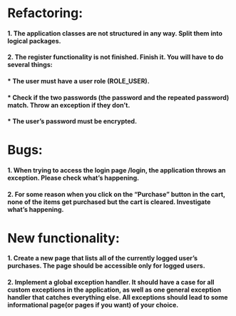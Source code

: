 # Refactoring:

#### 1. The application classes are not structured in any way. Split them into logical packages.
#### 2. The register functionality is not finished. Finish it. You will have to do several things:
####	* The user must have a user role (ROLE_USER).
####	* Check if the two passwords (the password and the repeated password) match. Throw an exception if they don’t.
####	* The user’s password must be encrypted.

# Bugs:

#### 1. When trying to access the login page /login, the application throws an exception. Please check what’s happening.
#### 2. For some reason when you click on the “Purchase” button in the cart, none of the items get purchased but the cart is cleared. Investigate what’s happening.

# New functionality:

#### 1. Create a new page that lists all of the currently logged user’s purchases. The page should be accessible only for logged users.
#### 2. Implement a global exception handler. It should have a case for all custom exceptions in the application, as well as one general exception handler that catches everything else. All exceptions should lead to some informational page(or pages if you want) of your choice.
